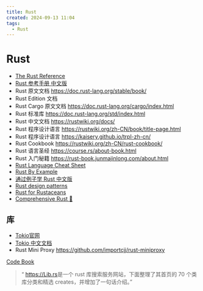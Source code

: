 ```yaml
---
title: Rust
created: 2024-09-13 11:04
tags:
  - Rust
---
```


<!-- markdownlint-disable MD025 -->

# Rust

- [The Rust Reference](https://doc.rust-lang.org/reference/introduction.html)
- [Rust 参考手册 中文版](https://rustwiki.org/zh-CN/reference/introduction.html)
- Rust 原文文档 <https://doc.rust-lang.org/stable/book/>
- Rust Edition 文档
- Rust Cargo 原文文档 <https://doc.rust-lang.org/cargo/index.html>
- Rust 标准库 <https://doc.rust-lang.org/std/index.html>
- Rust 中文文档 <https://rustwiki.org/docs/>
- Rust 程序设计语言 <https://rustwiki.org/zh-CN/book/title-page.html>
- Rust 程序设计语言 <https://kaisery.github.io/trpl-zh-cn/>
- Rust Cookbook <https://rustwiki.org/zh-CN/rust-cookbook/>
- Rust 语言圣经 <https://course.rs/about-book.html>
- Rust 入门秘籍 <https://rust-book.junmajinlong.com/about.html>
- [Rust Language Cheat Sheet](https://cheats.rs/)
- [Rust By Example](https://doc.rust-lang.org/beta/rust-by-example/)
- [通过例子学 Rust 中文版](https://rustwiki.org/zh-CN/rust-by-example/index.html)
- [Rust design patterns](https://github.com/rust-unofficial/patterns)
- [Rust for Rustaceans](https://rust-for-rustaceans.com/)
- [Comprehensive Rust 🦀](https://google.github.io/comprehensive-rust/index.html)

## 库

- [Tokio官网](https://tokio.rs/)
- [Tokio 中文文档](https://github.com/dslchd/tokio-cn-doc)
- Rust Mini Proxy <https://github.com/importcjj/rust-miniproxy>

[Code Book](https://coberbooks.ru/)

> “ <https://Lib.rs>是一个 rust 库搜索服务网站，下面整理了其首页的 70 个类库分类和精选 creates，并增加了一句话介绍。”
